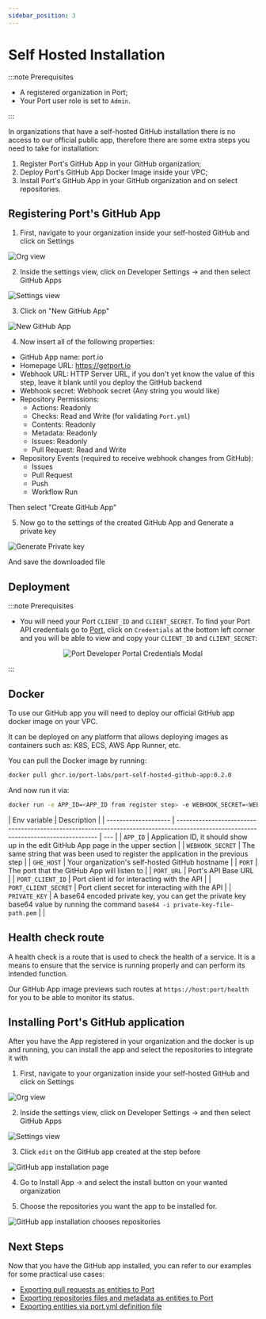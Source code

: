 ```yaml
---
sidebar_position: 3
---
```


# Self Hosted Installation

:::note Prerequisites

- A registered organization in Port;
- Your Port user role is set to `Admin`.

:::

In organizations that have a self-hosted GitHub installation there is no access to our official public app, therefore there are some extra steps you need to take for installation:

1. Register Port's GitHub App in your GitHub organization;
2. Deploy Port's GitHub App Docker Image inside your VPC;
3. Install Port's GitHub App in your GitHub organization and on select repositories.

## Registering Port's GitHub App

1. First, navigate to your organization inside your self-hosted GitHub and click on Settings

![Org view](../../../static/img/integrations/github-app/SelfHostedOrganizaionView.png)

2. Inside the settings view, click on Developer Settings -> and then select GitHub Apps

![Settings view](../../../static/img/integrations/github-app/SelfHostedOrganizationSettings.png)

3. Click on "New GitHub App"

![New GitHub App](../../../static/img/integrations/github-app/SelfHostedNewGitHubApp.png)

4. Now insert all of the following properties:

- GitHub App name: port.io
- Homepage URL: https://getport.io
- Webhook URL: HTTP Server URL, if you don't yet know the value of this step, leave it blank until you deploy the GitHub backend
- Webhook secret: Webhook secret (Any string you would like)
- Repository Permissions:
  - Actions: Readonly
  - Checks: Read and Write (for validating `Port.yml`)
  - Contents: Readonly
  - Metadata: Readonly
  - Issues: Readonly
  - Pull Request: Read and Write
- Repository Events (required to receive webhook changes from GitHub):
  - Issues
  - Pull Request
  - Push
  - Workflow Run

Then select "Create GitHub App"

5. Now go to the settings of the created GitHub App and Generate a private key

![Generate Private key](../../../static/img/integrations/github-app/SelfHosetdGeneratePrivayKey.png)

And save the downloaded file

## Deployment

:::note Prerequisites

- You will need your Port `CLIENT_ID` and `CLIENT_SECRET`. To find your Port API credentials go to [Port](https://app.getport.io), click on `Credentials` at the bottom left corner and you will be able to view and copy your `CLIENT_ID` and `CLIENT_SECRET`:

<center>

![Port Developer Portal Credentials Modal](../../../static/img/software-catalog/credentials-modal.png)

</center>
:::

## Docker

To use our GitHub app you will need to deploy our official GitHub app docker image on your VPC.

It can be deployed on any platform that allows deploying images as containers such as: K8S, ECS, AWS App Runner, etc.

You can pull the Docker image by running:

```bash showLineNumbers
docker pull ghcr.io/port-labs/port-self-hosted-github-app:0.2.0
```

And now run it via:

```bash showLineNumbers
docker run -e APP_ID=<APP_ID from register step> -e WEBHOOK_SECRET=<WEBHOOK_SECRET from previous step> -e GHE_HOST=<GITHUB BASE HOST, ie github.compay.com> -e PORT=<Any PORT> -e PORT_URL=https://api.getport.io -e PORT_CLIENT_ID=<Port's CLIENT_ID> -e PORT_CLIENT_SECRET=<Port's CLIENT_SECRET> -e PRIVATE_KEY=<BASE 64 PRIVATEKEY> ghcr.io/port-labs/port-self-hosted-github-app
```

| Env variable         | Description                                                                                                                         |
| -------------------- | ----------------------------------------------------------------------------------------------------------------------------------- | --- |
| `APP_ID`             | Application ID, it should show up in the edit GitHub App page in the upper section                                                  |
| `WEBHOOK_SECRET`     | The same string that was been used to register the application in the previous step                                                 |
| `GHE_HOST`           | Your organization's self-hosted GitHub hostname                                                                                     |
| `PORT`               | The port that the GitHub App will listen to                                                                                         |
| `PORT_URL`           | Port's API Base URL                                                                                                                 |
| `PORT_CLIENT_ID`     | Port client id for interacting with the API                                                                                         |
| `PORT_CLIENT_SECRET` | Port client secret for interacting with the API                                                                                     |
| `PRIVATE_KEY`        | A base64 encoded private key, you can get the private key base64 value by running the command `base64 -i private-key-file-path.pem` |     |

## Health check route

A health check is a route that is used to check the health of a service. It is a means to ensure that the service is running properly and can perform its intended function.

Our GitHub App image previews such routes at `https://host:port/health` for you to be able to monitor its status.

## Installing Port's GitHub application

After you have the App registered in your organization and the docker is up and running, you can install the app and select the repositories to integrate it with

1. First, navigate to your organization inside your self-hosted GitHub and click on Settings

![Org view](../../../static/img/integrations/github-app/SelfHostedOrganizaionView.png)

2. Inside the settings view, click on Developer Settings -> and then select GitHub Apps

![Settings view](../../../static/img/integrations/github-app/SelfHostedOrganizationSettings.png)

3. Click `edit` on the GitHub app created at the step before

![GitHub app installation page](../../../static/img/integrations/github-app/SelfHostedEditGitHubApp.png)

4. Go to Install App -> and select the install button on your wanted organization

5. Choose the repositories you want the app to be installed for.

![GitHub app installation chooses repositories](../../../static/img/integrations/github-app/SelfHostedInstallationRepoSelection.png)

## Next Steps

Now that you have the GitHub app installed, you can refer to our examples for some practical use cases:

- [Exporting pull requests as entities to Port](./exporting-pull-requests)
- [Exporting repositories files and metadata as entities to Port](./exporting-all-repositories.md)
- [Exporting entities via port.yml definition file](../../api-providers/gitops/github-app-gitops/quickstart.md)
